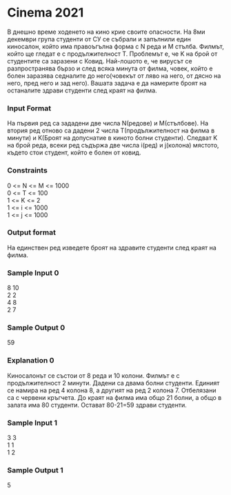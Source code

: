 # Cinema 2021

В днешно време ходенето на кино крие своите опасности. На 8ми декември група студенти от СУ се събрали и запълнили един киносалон, който има правоъгълна форма с N реда и M стълба. Филмът, който ще гледат е с продължителност T. Проблемът е, че K на брой от студентите са заразени с Ковид. Най-лошото е, че вирусът се разпространява бързо и след всяка минута от филма, човек, който е болен заразява седналите до него(човекът от ляво на него, от дясно на него, пред него и зад него). Вашата задача е да намерите броят на останалите здрави студенти след краят на филма.

### Input Format

На първия ред са зададени две числа N(редове) и M(стълбове). На втория ред отново са дадени 2 числа T(продължителност на филма в минути) и K(Броят на допуснатие в киното болни студенти). Следват K на брой реда, всеки ред съдържа две числа i(ред) и j(колона) мястото, където стои студент, който е болен от ковид.

### Constraints

0 <= N <= M <= 1000 <br>
0 <= T <= 100 <br>
1 <= K <= 2 <br>
1 <= i <= 1000 <br>
1 <= j <= 1000

### Output format

На единствен ред изведете броят на здравите студенти след краят на филма.

### Sample Input 0

8 10 <br>
2 2 <br>
4 8 <br>
2 7

### Sample Output 0

59

### Explanation 0

Киносалонът се състои от 8 реда и 10 колони. Филмът е с продължителност 2 минути. Дадени са двама болни студенти. Единият се намира на ред 4 колона 8, а другият на ред 2 колона 7. Отбелязани са с червени кръгчета. До краят на филма има общо 21 болни, а общо в залата има 80 студенти. Остават 80-21=59 здрави студенти. 

### Sample Input 1

3 3 <br>
1 1 <br>
1 2

### Sample Output 1

5
